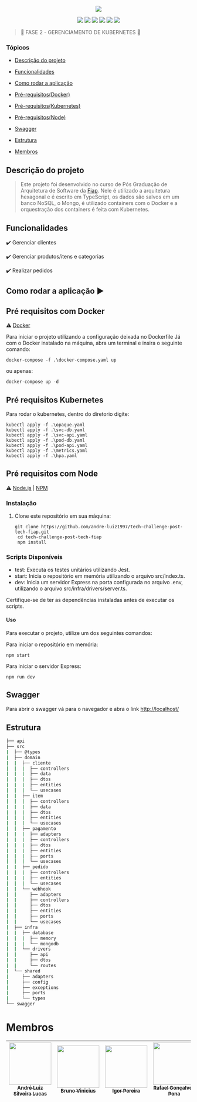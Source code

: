 <p align="center">
<img loading="lazy" src="./public/POSTECH.gif"/>
</p>

<p align="center">
  <img src="https://img.shields.io/static/v1?label=TypeScript&message=framework&color=blue&style=for-the-badge&logo=typescript"/>
  <img src="https://img.shields.io/static/v1?label=AWS&message=deploy&color=green&style=for-the-badge&logo=aws"/>
  <img src="https://img.shields.io/static/v1?label=Docker&message=container&color=blue&style=for-the-badge&logo=docker"/>
  <img src="https://img.shields.io/static/v1?label=Kubernetes&message=orquestração&color=blue&style=for-the-badge&logo=kubernetes"/>
  <img src="https://img.shields.io/static/v1?label=express&message=4.18.2&color=red&style=for-the-badge&logo=express"/>
  <img src="https://img.shields.io/static/v1?label=mongodb&message=5.6.0&color=green&style=for-the-badge&logo=mongodb"/>
</p>

> :construction: FASE 2 - GERENCIAMENTO DE KUBERNETES :construction:

### Tópicos

* [Descrição do projeto](#descrição-do-projeto)

* [Funcionalidades](#funcionalidades)

* [Como rodar a aplicação](#como-rodar-a-aplicação-arrow_forward)

* [Pré-requisitos(Docker)](#pré-requisitos-com-docker)

* [Pré-requisitos(Kubernetes)](#pré-requisitos-kubernetes)

* [Pré-requisitos(Node)](#pré-requisitos-com-node)

* [Swagger](#swagger)

* [Estrutura](#estrutura)

* [Membros](#membros)

## Descrição do projeto

> Este projeto foi desenvolvido no curso de Pós Graduação de Arquitetura de Software da [Fiap](fiap.com.br). Nele é utilizado a arquitetura hexagonal e é escrito em TypeScript, os dados são salvos em um banco NoSQL, o Mongo, é utilizado containers com o Docker e a orquestração dos containers é feita com Kubernetes.

## Funcionalidades

:heavy_check_mark: Gerenciar clientes  

:heavy_check_mark: Gerenciar produtos/itens e categorias

:heavy_check_mark: Realizar pedidos

## Como rodar a aplicação :arrow_forward:

## Pré requisitos com Docker

:warning: [Docker](https://www.docker.com/)

Para iniciar o projeto utilizando a configuração deixada no Dockerfile
Já com o Docker instalado na máquina, abra um terminal e insira o seguinte comando:

```shell
docker-compose -f .\docker-compose.yaml up
```

ou apenas:

```shell
docker-compose up -d
```

## Pré requisitos Kubernetes

Para rodar o kubernetes, dentro do diretorio digite:

```shell
kubectl apply -f .\opaque.yaml      
kubectl apply -f .\svc-db.yaml     
kubectl apply -f .\svc-api.yaml     
kubectl apply -f .\pod-db.yaml
kubectl apply -f .\pod-api.yaml
kubectl apply -f .\metrics.yaml
kubectl apply -f .\hpa.yaml
```

## Pré requisitos com Node

:warning: [Node.js](https://nodejs.org/en/download) | [NPM](https://www.npmjs.com/)

### Instalação

1. Clone este repositório em sua máquina:

   ```shell
   git clone https://github.com/andre-luiz1997/tech-challenge-post-tech-fiap.git
    cd tech-challenge-post-tech-fiap
    npm install
   ```

### Scripts Disponíveis

* test: Executa os testes unitários utilizando Jest.
* start: Inicia o repositório em memória utilizando o arquivo src/index.ts.
* dev: Inicia um servidor Express na porta configurada no arquivo .env, utilizando o arquivo src/infra/drivers/server.ts.

Certifique-se de ter as dependências instaladas antes de executar os scripts.

#### Uso

Para executar o projeto, utilize um dos seguintes comandos:

Para iniciar o repositório em memória:

```shell
npm start
```

Para iniciar o servidor Express:

```shell
npm run dev
```

## Swagger

Para abrir o swagger vá para o navegador e abra o link [http://localhost/](http://localhost/)

## Estrutura

```bash
├── api
├── src
|  ├── @types
|  ├── domain
|  |  ├── cliente
|  |  |  ├── controllers
|  |  |  ├── data
|  |  |  ├── dtos
|  |  |  ├── entities
|  |  |  └── usecases
|  |  ├── item
|  |  |  ├── controllers
|  |  |  ├── data
|  |  |  ├── dtos
|  |  |  ├── entities
|  |  |  └── usecases
|  |  ├── pagamento
|  |  |  ├── adapters
|  |  |  ├── controllers
|  |  |  ├── dtos
|  |  |  ├── entities
|  |  |  ├── ports
|  |  |  └── usecases
|  |  ├── pedido
|  |  |  ├── controllers
|  |  |  ├── entities
|  |  |  └── usecases
|  |  └── webhook
|  |     ├── adapters
|  |     ├── controllers
|  |     ├── dtos
|  |     ├── entities
|  |     ├── ports
|  |     └── usecases
|  ├── infra
|  |  ├── database
|  |  |  ├── memory
|  |  |  └── mongodb
|  |  └── drivers
|  |     ├── api
|  |     ├── dtos
|  |     └── routes
|  └── shared
|     ├── adapters
|     ├── config
|     ├── exceptions
|     ├── ports
|     └── types
└── swagger
```

# Membros

| [<img loading="lazy" src="https://avatars.githubusercontent.com/u/31369320?v=4" width=115><br><sub>André Luiz Silveira Lucas</sub>](https://github.com/andre-luiz1997) | [<img loading="lazy" src="https://avatars.githubusercontent.com/u/23386215?v=4" width=115><br><sub>Bruno Vinicius</sub>](https://github.com/bviniciusilva) | [<img loading="lazy" src="https://avatars.githubusercontent.com/u/?v=4" width=115><br><sub>Igor Pereira</sub>](https://github.com/) | [<img loading="lazy" src="https://avatars.githubusercontent.com/u/6961415?v=4" width=115><br><sub>Rafael Gonçalves Pena</sub>](https://github.com/rafaelswitek) |
| :--------------------------------------------------------------------------------------------------------------------------------------------------------------------: | :--------------------------------------------------------------------------------------------------------------------------------------------------------: | :---------------------------------------------------------------------------------------------------------------------------------: | :-------------------------------------------------------------------------------------------------------------------------------------------------------------: |

